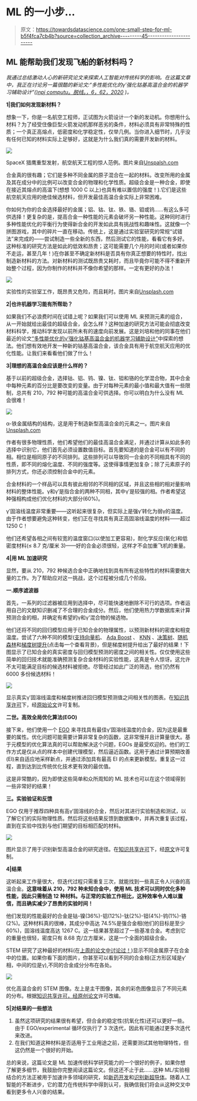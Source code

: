 # ML 的一小步…

> 原文：<https://towardsdatascience.com/one-small-step-for-ml-b5f4fca7cb4b?source=collection_archive---------45----------------------->

## ML 能帮助我们发现飞船的新材料吗？

*我通过总结激动人心的新研究论文来探索人工智能对传统科学的影响。在这篇文章中，我正在讨论另一篇很酷的新论文:“多性能优化的γ′强化钴基高温合金的机器学习辅助设计”(*[*)npj computu。脱线。，6，62，2020*](https://www.nature.com/articles/s41524-020-0334-5) *)。*

**1|我们如何发现新材料？**

想象一下，你是一名航空工程师，正试图为火箭设计一个新的发动机。你想用什么材料？为了经受住像巨型火箭发动机那样恶劣的条件，材料必须具有非常特殊的性质；一个真正高熔点，低密度和化学稳定性，仅举几例。当你进入细节时，几乎没有任何已知的材料实际上足够好，这就是为什么我们真的需要开发新的材料。

![](img/910da38e47a6a4b9cb51d9577661307a.png)

SpaceX 猎鹰重型发射，航空航天工程的惊人范例。图片来自[Unspalsh.com](https://unsplash.com)

合金真的很有趣；它们是多种不同金属的原子混合在一起的材料。改变所用的金属及其在成分中的比例可以改变合金的物理和化学性质。超级合金是一种合金，即使在接近其熔点的高温下(想想 1000 C 以上)也具有难以置信的强度！).它们是这些航空航天应用的绝佳候选材料，但开发最佳高温合金实际上非常困难。

你如何为你的合金选择最好的金属；铝、钴、钛、铁、铬、钼或钨……有这么多可供选择！更复杂的是，提高合金一种性能的元素会破坏另一种性能。这种同时进行多种性能优化的平衡行为使得新合金的开发如此具有挑战性和趣味性。这就像一个拼图游戏，其中的碎片一直在移动。传统上，这是通过实验室研究的常规“试错法”来完成的——尝试制造一些全新的东西，然后测试它的性能，看看它有多好。这种标准的研究方法是如此的低效和昂贵；这可能需要几个月的时间(或者如果你不走运，甚至几年！)在你甚至不确定新材料是否具有你真正想要的特性时，找出制造新材料的方法。对新材料的测试既昂贵又耗时，而且毕竟你可能不得不重新开始整个过程，因为你制作的材料并不像你希望的那样。一定有更好的办法！

![](img/c6e435687fc3fb16a5daed44dde757fc.png)

实验性的实验室工作，既昂贵又危险，而且耗时。图片来自[Unsplash.com](https://unsplash.com)

**2|也许机器学习能有所帮助？**

如果我们不必浪费时间在试错上呢？如果我们可以使用 ML 来预测元素的组合，从一开始就给出最佳的超级合金，会怎么样？这种加速的研究方法可能会彻底改变材料科学，推动科学发现以前所未有的速度向前发展。这是刘培和他的同事在他们最近的论文[“多性能优化的γ′强化钴基高温合金的机器学习辅助设计”](https://www.nature.com/articles/s41524-020-0334-5)中探索的想法。他们想有效地开发一种新的钴基高温合金，该合金具有用于航空航天应用的优化性能。让我们来看看他们做了什么！

**3|理想的高温合金应该是什么样的？**

基于以前的超级合金，选择钴、铝、钨、镍、钛、钽和铬的化学混合物，其中合金中每种元素的百分比是要改变的变量。由于对每种元素的最小值和最大值有一些限制，总共有 210，792 种可能的高温合金可供选择。你可以明白为什么没有 ML 会很难！

![](img/cd4630df46c1e50967b4e64a531a7e4b.png)

α-铁金属结构的结构，这是用于制造新型高温合金的元素之一。图片来自[Unsplash.com](https://unsplash.com)

作者有很多物理性质，他们希望他们的最佳高温合金满足，并通过计算从如此多的选择中识别它，他们首先必须设置数值目标。首先要知道的是合金可以有不同的相。相位是相同原子的不同排列。这些排列可以导致同一合金的不同相具有不同的性质，即不同的熔化温度、不同的强度等。这使得事情更加复杂；除了元素原子的排列方式，你还必须控制合金中的元素。

合金材料的一个样品可以具有彼此相邻的不同相的区域，并且这些相的相对量影响材料的整体性能。γ和γ′是指合金的两种不同相，其中γ′是较强的相。作者希望这种强相构成他们优化材料的大部分(60%)。

γ′固溶线温度非常重要——这听起来很复杂，但实际上是强γ′转化为弱γ的温度。由于作者想要避免这种转变，他们正在寻找具有真正高固溶线温度的材料——超过 1250 C！

他们还希望各相之间有较宽的温度窗口(以使加工更容易)，耐化学反应(氧化)和低密度材料(≤ 8.7 克/厘米 3)——好的合金必须很轻，这样才不会加重飞机的重量。

**4|用 ML 加速研究**

显然，要从 210，792 种候选合金中正确地找到具有所有这些特性的材料需要做大量的工作。为了帮助应对这一挑战，这个过程被分成几个阶段。

**一.顺序滤波器**

首先，一系列的过滤器被应用到选择中，尽可能快速地删除不可行的选项。作者运用自己的文献知识删减了不合理的合金成分。然后，他们使用热力学数据库来计算预测合金的相，并确定有希望的γ和γ’混合物的候选物。

他们还将不同的回归模型应用于已知合金的物理属性，以预测新材料的密度和相变温度。尝试了六种不同的模型([支持向量机](/support-vector-machine-introduction-to-machine-learning-algorithms-934a444fca47)、 [Ada Boost](https://medium.com/machine-learning-101/https-medium-com-savanpatel-chapter-6-adaboost-classifier-b945f330af06) 、 [KNN](/machine-learning-basics-with-the-k-nearest-neighbors-algorithm-6a6e71d01761) 、[决策树](/decision-trees-in-machine-learning-641b9c4e8052)、[随机森林](/understanding-random-forest-58381e0602d2)和[梯度树提升](/understanding-gradient-boosting-machines-9be756fe76ab)(点击每一个查看背景)，但是梯度树提升给出了最好的结果！下图显示了已知合金的真实密度与回归模型预测的密度之间的相关性。仅仅使用这些简单的回归技术就能准确预测复杂合金材料的实验性能，这真是令人惊讶。这允许不太可能满足目标的候选材料被拒绝。尽管经过如此广泛的筛选，他们仍然有 6000 多份候选材料！

![](img/2a53bbfa3b1156445f55560c7fc834b7.png)

显示真实γ′固溶线温度和梯度树推进回归模型预测值之间相关性的图表。在[知识共享许可](https://creativecommons.org/licenses/by/4.0/)下，经[原始论文](https://www.nature.com/articles/s41524-020-0334-5)许可复制。

**二世。高效全局优化算法(EGO)**

接下来，他们使用一个 [EGO](https://users.mai.liu.se/nilqu94/publications/report_OSEGO.pdf) 来寻找具有最佳γ′固溶线温度的合金，因为这是最重要的属性。优化问题可能需要计算非常复杂的函数，这非常慢并且计算量很大。基于元模型的优化算法真的可以帮助解决这个问题，EGOs 是最受欢迎的。他们的工作方式是仅从点的样本中创建代理模型，然后逼近函数。这用于通过计算预期改善(EI)来自适应地采样新点，并通过添加具有最高 EI 的点来更新模型。重复这一过程，直到达到比传统优化技术更有效的最优值。

这是非常酷的，因为即使这些简单和众所周知的 ML 技术也可以在这个领域得到一些非常好的结果！

**三。实验验证和反馈**

EGO 仅用于推荐四种具有高γ′固溶线的合金，然后对其进行实验制造和测试，以了解它们的实际物理性质。然后将这些结果反馈到数据集中，并再次重复该过程，直到在实验中找到与他们期望的目标相匹配的材料。

![](img/ef771cfc81b082052fdfe6ae0ddab779.png)

图片显示了用于识别新型高温合金的研究途径。在[知识共享许可](https://creativecommons.org/licenses/by/4.0/)下，经[原文](https://www.nature.com/articles/s41524-020-0334-5)许可复制。

**4|结果**

这听起来工作量很大，但迭代过程只需重复三次，就能找到一些真正令人兴奋的高温合金。**这意味着从 210，792 种未知合金中，使用 ML 技术可以同时优化多种性能，因此只需制造 12 种材料。与正常的实验工作相比，这种效率令人难以置信，而且确实减少了昂贵的实验时间！**

他们发现的性能最好的合金是钴-镍(36%)-铝(12%)-钛(2%)-钽(4%)-钨(1%)-铬(2%)。这种材料真的很棒，其成分中高达 74.5%是强合金相(他们的目标是至少 60%)，固溶线温度高达 1267 C。这一结果甚至超过了一些基准合金。考虑到它的重量也很轻，密度只有 8.68 克/立方厘米，这是一个全面的超级合金。

STEM 研究了这种最好的材料(在[上周的论文中讨论过！](/atomic-scale-deep-learning-34238feda632))显示不同金属原子在合金中的位置。如果你看下面的图片，你甚至可以看到不同的合金相(正方形区域是γ′相，中间的位是γ),不同的合金成分分布在各处。

![](img/1bc3c2a5b4dab33327d960ab5135344a.png)

优化高温合金的 STEM 图像。左上是主干图像，其余的彩色图像显示了不同元素的分布。根据[知识共享许可，经](https://creativecommons.org/licenses/by/4.0/)[原创论文](https://www.nature.com/articles/s41524-020-0334-5)许可改编。

**5|对结果的一些想法**

1.  虽然这项研究的结果很有希望，但合金的稳定性(抗氧化性)还可以更好一些。由于 EGO/experimental 循环仅执行了 3 次迭代，因此有可能通过更多次迭代来改进。
2.  在我们知道这种材料是否适用于工业用途之前，还需要测试其他物理特性，但这仍然是一个很好的开始。

总的来说，这篇论文是 ML 加速传统科学研究能力的一个很好的例子，如果你想了解更多细节，我鼓励你完整阅读这篇论文。但这还不止于此……这种 ML/实验相结合的方法正被用于加速许多领域的研究，如[新药开发](https://www.nature.com/articles/s41587-020-0521-4)和[识别新超导体](https://www.nature.com/articles/s41524-018-0085-8)。随着人工智能的不断进步，它的潜力在传统科学中得到认可，我确信我们将会从这种交叉中看到更多令人兴奋的结果。
